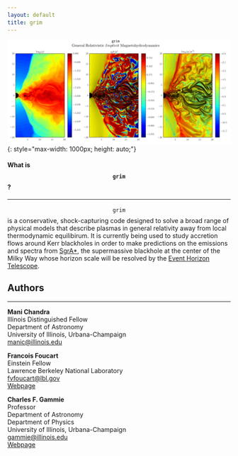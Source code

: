 ```yaml
---
layout: default
title: grim
---
```


![cover_image](EMHD_560x512_t_1400M_zoom1.png){: style="max-width: 1000px; height: auto;"}

#### What is $$\mathtt{grim}$$ ?
---
$$\mathtt{grim}$$ is a conservative, shock-capturing code designed to solve a
broad range of physical models that describe plasmas in general relativity away
from local thermodynamic equilibirum. It is currently being used to study
accretion flows around Kerr blackholes in order to make predictions on the
emissions and spectra from
[SgrA\*](https://en.wikipedia.org/wiki/Sagittarius_A*), the supermassive
blackhole at the center of the Milky Way whose horizon scale will be resolved by
the [Event Horizon Telescope](http://www.eventhorizontelescope.org/).

## Authors
---
**Mani Chandra**<br>
Illinois Distinguished Fellow   
Department of Astronomy  
University of Illinois, Urbana-Champaign<br>
<manic@illinois.edu>


**Francois Foucart**<br>
Einstein Fellow  
Lawrence Berkeley National Laboratory<br>
<fvfoucart@lbl.gov><br>
[Webpage](https://sites.google.com/site/francoisfoucart/home)

**Charles F. Gammie**<br>
Professor  
Department of Astronomy  
Department of Physics  
University of Illinois, Urbana-Champaign<br> 
<gammie@illinois.edu><br>
[Webpage](http://rainman.astro.illinois.edu/gammie/)
